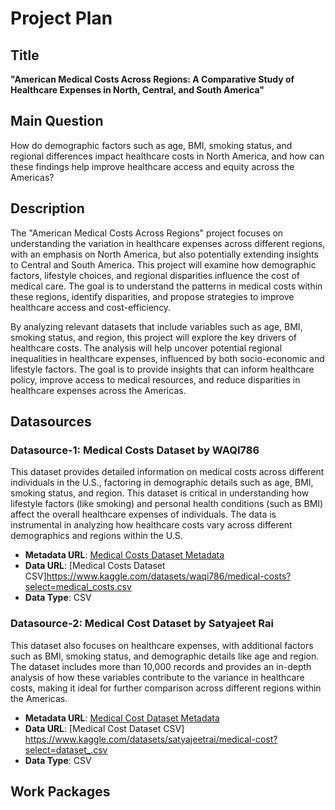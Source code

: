 # Project Plan

## Title
**"American Medical Costs Across Regions: A Comparative Study of Healthcare Expenses in North, Central, and South America"**

## Main Question
How do demographic factors such as age, BMI, smoking status, and regional differences impact healthcare costs in North America, and how can these findings help improve healthcare access and equity across the Americas?

## Description
The "American Medical Costs Across Regions" project focuses on understanding the variation in healthcare expenses across different regions, with an emphasis on North America, but also potentially extending insights to Central and South America. This project will examine how demographic factors, lifestyle choices, and regional disparities influence the cost of medical care. The goal is to understand the patterns in medical costs within these regions, identify disparities, and propose strategies to improve healthcare access and cost-efficiency.

By analyzing relevant datasets that include variables such as age, BMI, smoking status, and region, this project will explore the key drivers of healthcare costs. The analysis will help uncover potential regional inequalities in healthcare expenses, influenced by both socio-economic and lifestyle factors. The goal is to provide insights that can inform healthcare policy, improve access to medical resources, and reduce disparities in healthcare expenses across the Americas.

## Datasources

### Datasource-1: Medical Costs Dataset by WAQI786
This dataset provides detailed information on medical costs across different individuals in the U.S., factoring in demographic details such as age, BMI, smoking status, and region. This dataset is critical in understanding how lifestyle factors (like smoking) and personal health conditions (such as BMI) affect the overall healthcare expenses of individuals. The data is instrumental in analyzing how healthcare costs vary across different demographics and regions within the U.S.

- **Metadata URL**: [Medical Costs Dataset Metadata](https://www.kaggle.com/datasets/waqi786/medical-costs)
- **Data URL**: [Medical Costs Dataset CSV]https://www.kaggle.com/datasets/waqi786/medical-costs?select=medical_costs.csv
- **Data Type**: CSV

### Datasource-2: Medical Cost Dataset by Satyajeet Rai
This dataset also focuses on healthcare expenses, with additional factors such as BMI, smoking status, and demographic details like age and region. The dataset includes more than 10,000 records and provides an in-depth analysis of how these variables contribute to the variance in healthcare costs, making it ideal for further comparison across different regions within the Americas.

- **Metadata URL**: [Medical Cost Dataset Metadata](https://www.kaggle.com/datasets/satyajeetrai/medical-cost)
- **Data URL**: [Medical Cost Dataset CSV] https://www.kaggle.com/datasets/satyajeetrai/medical-cost?select=dataset_.csv
- **Data Type**: CSV


## Work Packages